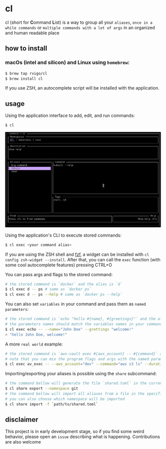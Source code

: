 # cl

cl (short for **C**ommand **L**ist) is a way to group all your `aliases`, `once in a while commands` or `multiple commands with a lot of args` in an organized and human readable place

## how to install

### macOs (intel and silicon) and Linux using `homebrew`:

``` bash
$ brew tap rvigo/cl
$ brew install cl 
```

If you use ZSH, an autocomplete script will be installed with the application.

## usage

Using the application interface to add, edit, and run commands:
```bash
$ cl
```

![Overview Gif](.github/media/cl_overview.gif)

Using the application's CLI to execute stored commands:
```bash
$ cl exec <your command alias>
```

If you are using the ZSH shell and [fzf](https://github.com/junegunn/fzf), a widget can be installed with `cl config zsh-widget --install`. After that, you can call the `exec` function (with some cool autocomplete features) pressing CTRL+O  
  
You can pass args and flags to the stored command:
```bash
# the stored command is `docker` and the alias is `d`
$ cl exec d -- ps # same as `docker ps` 
$ cl exec d -- ps --help # same as `docker ps --help` 
```

You can also set `variables` in your command and pass them as `named parameters`:
```bash
# the stored command is `echo "hello #{name}, #{greetings}"` and the alias is `echo`
# the parameters names should match the variables names in your command
$ cl exec echo -- --name="John Doe" --grettings "welcome!" 
> "hello John Doe, welcome!"
```


A more `real world` example: 
```bash
# the stored command is `aws-vault exec #{aws_account} -- #{command}` and the alias is `av_exec`
# note that you can mix the program flags and args with the named parameters
$ cl exec av_exec -- --aws_account="dev" --command="aws s3 ls" --duration=2h
```

Importing/exporting your aliases is possible using the `share` subcommand:
```bash
# the command bellow will generate the file `shared.toml` in the current working directory by default, with all aliases present in the `git` namespace as provided
$ cl share export --namespace git 
# the command bellow will import all aliases from a file in the specified location. 
# you can also choose which namespace will be imported
$ cl share import -f `path/to/shared.toml`
```

## disclaimer
This project is in early development stage, so if you find some weird behavior, please open an `issue` describing what is happening. Contributions are also welcome
